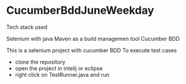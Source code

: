 # CucumberBddJuneWeekday


Tech stack used

Selenium with java
Maven as a build managemen tool
Cucumber BDD



This is a selenium project with cucumber BDD
To execute test cases 
- clone the repository 
- open the project in intelij or eclipse 
- right click on TestRunner.java and run 
